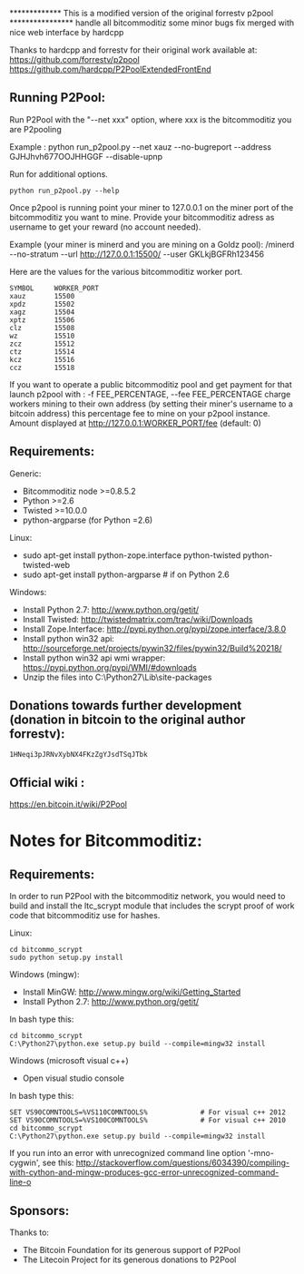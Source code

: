 *************   This is a modified version of the original forrestv p2pool ****************
handle all bitcommoditiz
some minor bugs fix
merged with nice web interface by hardcpp

Thanks to hardcpp and forrestv for their original work available at:
https://github.com/forrestv/p2pool
https://github.com/hardcpp/P2PoolExtendedFrontEnd
 

Running P2Pool:
-------------------------
Run P2Pool with the "--net xxx" option, where xxx is the bitcommoditiz you are P2pooling

Example :
	python run_p2pool.py --net xauz --no-bugreport --address GJHJhvh677OOJHHGGF --disable-upnp

Run for additional options.

    python run_p2pool.py --help

Once p2pool is running point your miner to 127.0.0.1 on the miner port of the bitcommoditiz you want to mine.
Provide your bitcommoditiz adress as username to get your reward (no account needed).

Example (your miner is minerd and you are mining on a Goldz pool):
	/minerd --no-stratum --url http://127.0.0.1:15500/ --user GKLkjBGFRh123456


Here are the values for the various bitcommoditiz worker port.

	SYMBOL     WORKER_PORT
	xauz       15500
	xpdz       15502
	xagz       15504
	xptz       15506
	clz        15508
	wz         15510
	zcz        15512
	ctz        15514
	kcz        15516
	ccz        15518



If you want to operate a public bitcommoditiz pool and get payment for that launch p2pool with :
  -f FEE_PERCENTAGE, --fee FEE_PERCENTAGE
                        charge workers mining to their own address (by
                        setting their miner's username to a bitcoin address)
                        this percentage fee to mine on your p2pool instance.
                        Amount displayed at http://127.0.0.1:WORKER_PORT/fee
                        (default: 0)



Requirements:
-------------------------
Generic:
* Bitcommoditiz node >=0.8.5.2
* Python >=2.6
* Twisted >=10.0.0
* python-argparse (for Python =2.6)

Linux:
* sudo apt-get install python-zope.interface python-twisted python-twisted-web
* sudo apt-get install python-argparse # if on Python 2.6

Windows:
* Install Python 2.7: http://www.python.org/getit/
* Install Twisted: http://twistedmatrix.com/trac/wiki/Downloads
* Install Zope.Interface: http://pypi.python.org/pypi/zope.interface/3.8.0
* Install python win32 api: http://sourceforge.net/projects/pywin32/files/pywin32/Build%20218/
* Install python win32 api wmi wrapper: https://pypi.python.org/pypi/WMI/#downloads
* Unzip the files into C:\Python27\Lib\site-packages


Donations towards further development (donation in bitcoin to the original author forrestv):
-------------------------
    1HNeqi3pJRNvXybNX4FKzZgYJsdTSqJTbk

Official wiki :
-------------------------
https://en.bitcoin.it/wiki/P2Pool


Notes for Bitcommoditiz:
=========================
Requirements:
-------------------------
In order to run P2Pool with the bitcommoditiz network, you would need to build and install the
ltc_scrypt module that includes the scrypt proof of work code that bitcommoditiz use for hashes.

Linux:

    cd bitcommo_scrypt
    sudo python setup.py install

Windows (mingw):
* Install MinGW: http://www.mingw.org/wiki/Getting_Started
* Install Python 2.7: http://www.python.org/getit/

In bash type this:

    cd bitcommo_scrypt
    C:\Python27\python.exe setup.py build --compile=mingw32 install

Windows (microsoft visual c++)
* Open visual studio console

In bash type this:

    SET VS90COMNTOOLS=%VS110COMNTOOLS%	           # For visual c++ 2012
    SET VS90COMNTOOLS=%VS100COMNTOOLS%             # For visual c++ 2010
    cd bitcommo_scrypt
    C:\Python27\python.exe setup.py build --compile=mingw32 install
	
If you run into an error with unrecognized command line option '-mno-cygwin', see this:
http://stackoverflow.com/questions/6034390/compiling-with-cython-and-mingw-produces-gcc-error-unrecognized-command-line-o

Sponsors:
-------------------------

Thanks to:
* The Bitcoin Foundation for its generous support of P2Pool
* The Litecoin Project for its generous donations to P2Pool

